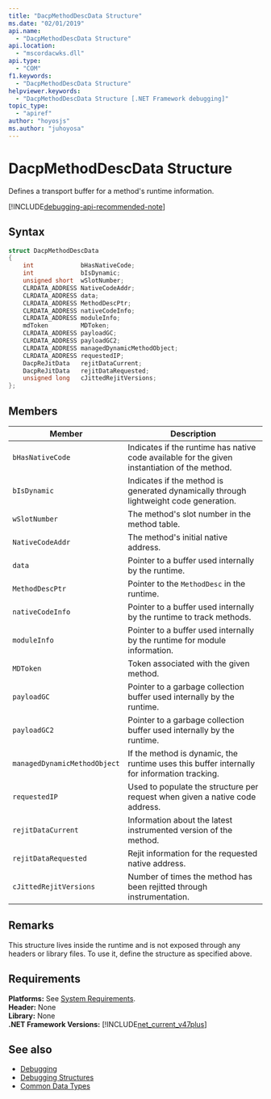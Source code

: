 ```yaml
---
title: "DacpMethodDescData Structure"
ms.date: "02/01/2019"
api.name:
  - "DacpMethodDescData Structure"
api.location:
  - "mscordacwks.dll"
api.type:
  - "COM"
f1.keywords:
  - "DacpMethodDescData Structure"
helpviewer.keywords:
  - "DacpMethodDescData Structure [.NET Framework debugging]"
topic_type:
  - "apiref"
author: "hoyosjs"
ms.author: "juhoyosa"
---
```

# DacpMethodDescData Structure

Defines a transport buffer for a method's runtime information.

[!INCLUDE[debugging-api-recommended-note](../../../../includes/debugging-api-recommended-note.md)]

## Syntax

```cpp
struct DacpMethodDescData
{
    int             bHasNativeCode;
    int             bIsDynamic;
    unsigned short  wSlotNumber;
    CLRDATA_ADDRESS NativeCodeAddr;
    CLRDATA_ADDRESS data;
    CLRDATA_ADDRESS MethodDescPtr;
    CLRDATA_ADDRESS nativeCodeInfo;
    CLRDATA_ADDRESS moduleInfo;
    mdToken         MDToken;
    CLRDATA_ADDRESS payloadGC;
    CLRDATA_ADDRESS payloadGC2;
    CLRDATA_ADDRESS managedDynamicMethodObject;
    CLRDATA_ADDRESS requestedIP;
    DacpReJitData   rejitDataCurrent;
    DacpReJitData   rejitDataRequested;
    unsigned long   cJittedRejitVersions;
};
```

## Members

| Member                       | Description                                                                                     |
| ---------------------------- | ----------------------------------------------------------------------------------------------- |
| `bHasNativeCode`             | Indicates if the runtime has native code available for the given instantiation of the method. |
| `bIsDynamic`                 | Indicates if the method is generated dynamically through lightweight code generation.           |
| `wSlotNumber`                | The method's slot number in the method table.                                                   |
| `NativeCodeAddr`             | The method's initial native address.                                                            |
| `data`                       | Pointer to a buffer used internally by the runtime.                                             |
| `MethodDescPtr`              | Pointer to the `MethodDesc` in the runtime.                                                     |
| `nativeCodeInfo`             | Pointer to a buffer used internally by the runtime to track methods.                            |
| `moduleInfo`                 | Pointer to a buffer used internally by the runtime for module information.                      |
| `MDToken`                    | Token associated with the given method.                                                         |
| `payloadGC`                  | Pointer to a garbage collection buffer used internally by the runtime.                          |
| `payloadGC2`                 | Pointer to a garbage collection buffer used internally by the runtime.                          |
| `managedDynamicMethodObject` | If the method is dynamic, the runtime uses this buffer internally for information tracking.     |
| `requestedIP`                | Used to populate the structure per request when given a native code address.                    |
| `rejitDataCurrent`           | Information about the latest instrumented version of the method.                                   |
| `rejitDataRequested`         | Rejit information for the requested native address.                                             |
| `cJittedRejitVersions`       | Number of times the method has been rejitted through instrumentation.                           |

## Remarks

This structure lives inside the runtime and is not exposed through any headers or library files. To use it, define the structure as specified above.

## Requirements
**Platforms:** See [System Requirements](../../get-started/system-requirements.md).  
**Header:** None  
**Library:** None  
**.NET Framework Versions:** [!INCLUDE[net_current_v47plus](../../../../includes/net-current-v47plus.md)]  

## See also

- [Debugging](index.md)
- [Debugging Structures](debugging-structures.md)
- [Common Data Types](../common-data-types-unmanaged-api-reference.md)
